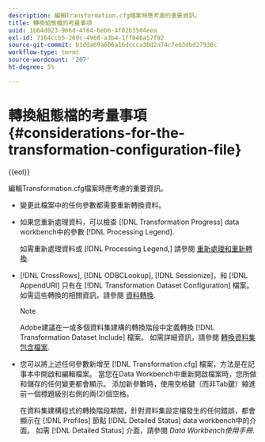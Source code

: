 ```yaml
---
description: 編輯Transformation.cfg檔案時應考慮的重要資訊。
title: 轉換組態檔的考量事項
uuid: 1b64d023-966d-4f84-beb6-4f02b3504eea
exl-id: 7164ccb5-269c-4968-a3b4-1ff046a57f92
source-git-commit: b1dda69a606a16dccca30d2a74c7e63dbd27936c
workflow-type: tm+mt
source-wordcount: '207'
ht-degree: 5%

---
```


# 轉換組態檔的考量事項{#considerations-for-the-transformation-configuration-file}

{{eol}}

編輯Transformation.cfg檔案時應考慮的重要資訊。

* 變更此檔案中的任何參數都需要重新轉換資料。
* 如果您重新處理資料，可以檢查 [!DNL Transformation Progress] data workbench中的參數 [!DNL Processing Legend].

   如需重新處理資料或 [!DNL Processing Legend,] 請參閱 [重新處理和重新轉換](../../../home/c-dataset-const-proc/c-reproc-retrans/c-unst-reproc-retrans.md).

* [!DNL CrossRows], [!DNL ODBCLookup], [!DNL Sessionize]，和 [!DNL AppendURI] 只有在 [!DNL Transformation Dataset Configuration] 檔案。 如需這些轉換的相關資訊，請參閱 [資料轉換](../../../home/c-dataset-const-proc/c-data-trans/c-abt-transf.md).

   >[!NOTE]
   >
   >Adobe建議在一或多個資料集建構的轉換階段中定義轉換 [!DNL Transformation Dataset Include] 檔案。 如需詳細資訊，請參閱 [轉換資料集包含檔案](../../../home/c-dataset-const-proc/c-dataset-inc-files/c-types-dataset-inc-files/c-trans-dataset-inc-files.md#concept-c64aa78ed9ce40b8a0f4932c82ff5ace).

* 您可以將上述任何參數新增至 [!DNL Transformation.cfg] 檔案，方法是在記事本中開啟和編輯檔案。 當您在Data Workbench中重新開啟檔案時，您所做和儲存的任何變更都會顯示。 添加新參數時，使用空格鍵（而非Tab鍵）縮進前一個標題級別右側的兩(2)個空格。

   在資料集建構程式的轉換階段期間，針對資料集設定檔發生的任何錯誤，都會顯示在 [!DNL Profiles] 節點 [!DNL Detailed Status] data workbench中的介面。 如需 [!DNL Detailed Status] 介面，請參閱 *Data Workbench使用手冊*.
